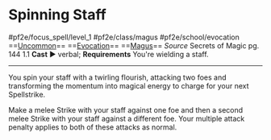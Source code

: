 # Spinning Staff
#pf2e/focus_spell/level_1 #pf2e/class/magus #pf2e/school/evocation 
==[Uncommon](Uncommon.md)== ==[Evocation](Evocation.md)== ==[Magus](Magus.md)==
*Source* Secrets of Magic pg. 144 1.1
**Cast** ► verbal; **Requirements** You're wielding a staff.

---
You spin your staff with a twirling flourish, attacking two foes and transforming the momentum into magical energy to charge for your next Spellstrike.

Make a melee Strike with your staff against one foe and then a second melee Strike with your staff against a different foe. Your multiple attack penalty applies to both of these attacks as normal.
